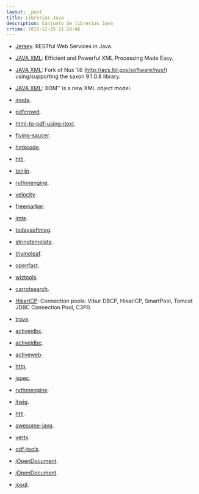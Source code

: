 ```yaml
---
layout: _post
title: Librerías Java
description: Conjunto de librerías Java
crtime: 2015-12-25 21:28:46
---
```


* [Jersey](https://jersey.java.net/). RESTful Web Services in Java.
* [JAVA XML](http://dst.lbl.gov/ACSSoftware/nux/): Efficient and Powerful XML Processing Made Easy.
* [JAVA XML](https://github.com/er1c/nux): Fork of Nux 1.6 (http://acs.lbl.gov/software/nux/) using/supporting the saxon 9.1.0.8 library.
* [JAVA XML](http://www.xom.nu/): XOM™ is a new XML object model.

* [jnode](http://www.jnode.org/).

* [pdfcrowd](http://pdfcrowd.com/web-html-to-pdf-java/).

* [html-to-pdf-using-itext](http://stackoverflow.com/questions/17825782/how-to-convert-html-to-pdf-using-itext).
* [flying-saucer](https://code.google.com/p/flying-saucer/).
* [hmkcode](http://hmkcode.com/itext-html-to-pdf-using-java/).

* [httl](http://httl.github.io/en/).
* [tenjin](http://www.kuwata-lab.com/tenjin/).
* [rythmengine](http://rythmengine.org/).
* [velocity](http://velocity.apache.org/engine/devel/user-guide.html).
* [freemarker](http://freemarker.org/).
* [jmte](https://code.google.com/p/jmte/).
* [todaysoftmag](http://www.todaysoftmag.com/article/907/template-engines-for-java-web-development).
* [stringtemplate](http://www.stringtemplate.org/).
* [thymeleaf](http://www.thymeleaf.org/).

* [openfast](http://www.openfast.org/).

* [wiztools](http://www.wiztools.org/products.html).

* [carrotsearch](http://labs.carrotsearch.com/hppc.html).

* [HikariCP](http://brettwooldridge.github.io/HikariCP/): Connection pools: Vibur DBCP, HikariCP, SmartPool, Tomcat JDBC Connection Pool, C3P0.

* [trove](http://trove.starlight-systems.com/).

* [activejdbc](http://javalite.io/activejdbc).
* [activejdbc](http://javalite.io/activejdbc#minute-introduction).

* [activeweb](http://javalite.io/activeweb).
* [http](http://javalite.io/http).
* [jspec](http://javalite.io/jspec).

* [rythmengine](http://rythmengine.org/).
* [jtwig](http://jtwig.org/).
* [httl](http://httl.github.io/en/).

* [awesome-java](https://github.com/akullpp/awesome-java).

* [vertx](http://vertx.io/).

* [odf-tools](http://www.opendocsociety.org/tools/odf-tools/).

* [jOpenDocument](https://www.openhub.net/p/jOpenDocument?ref=sample).
* [jOpenDocument](http://www.jopendocument.org/).

* [josql](http://josql.sourceforge.net/).
